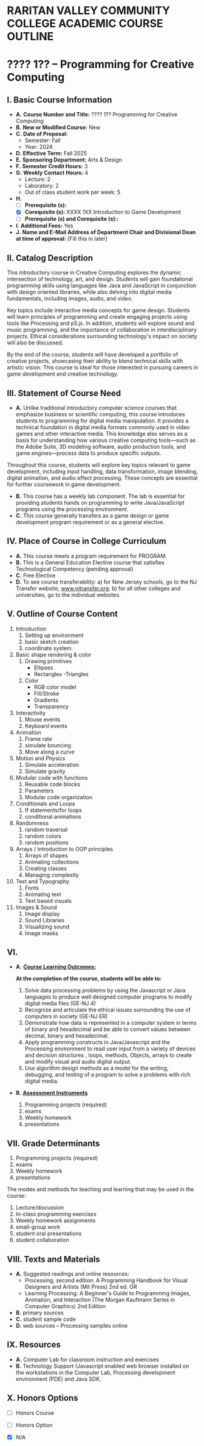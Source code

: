 # RARITAN VALLEY COMMUNITY COLLEGE ACADEMIC COURSE OUTLINE

# ???? 1?? – Programming for Creative Computing

## I. Basic Course Information

- **A.** **Course Number and Title:** ???? 1?? Programming for Creative Computing
- **B.** **New or Modified Course:** New
- **C.** **Date of Proposal:**  
    - Semester: Fall  
    - Year: 2024
- **D.** **Effective Term:** Fall 2025
- **E.** **Sponsoring Department:** Arts & Design
- **F.** **Semester Credit Hours:** 3
- **G.** **Weekly Contact Hours:** 4 
    - Lecture: 2
    - Laboratory: 2  
    - Out of class student work per week: 5
- **H.** 
    - [ ] **Prerequisite (s):** 
    - [x] **Corequisite (s):** XXXX 1XX Introduction to Game Development
    - [ ] **Prerequisite (s) and **Corequisite (s):**:**
- **I.** **Additional Fees:** Yes
- **J.** **Name and E-Mail Address of Department Chair and Divisional Dean at time of approval:** [Fill this in later]

## II. Catalog Description

This introductory course in Creative Computing explores the dynamic intersection of technology, art, and design. Students will gain foundational programming skills using languages like Java and JavaScript in conjunction with design oriented libraries, while also delving into digital media fundamentals, including images, audio, and video.

Key topics include interactive media concepts for game design. Students will learn principles of programming and create engaging projects using tools like Processing and p5.js. In addition, students will explore sound and music programming, and the importance of collaboration in interdisciplinary projects. Ethical considerations surrounding technology's impact on society will also be discussed.

By the end of the course, students will have developed a portfolio of creative projects, showcasing their ability to blend technical skills with artistic vision. This course is ideal for those interested in pursuing careers in game development and creative technology.

## III. Statement of Course Need

- **A.** Unlike traditional introductory computer science courses that emphasize business or scientific computing, this course introduces students to programming for digital media manipulation. It provides a technical foundation in digital media formats commonly used in video games and other interactive media. This knowledge also serves as a basis for understanding how various creative computing tools—such as the Adobe Suite, 3D modeling software, audio production tools, and game engines—process data to produce specific outputs.  
  
Throughout this course, students will explore key topics relevant to game development, including input handling, data transformation, image blending, digital animation, and audio effect processing. These concepts are essential for further coursework in game development.
- **B.** This course has a weekly lab component.  The lab is essential for providing students hands on programming to write Java/JavaScript programs using the processing environment.
- **C.** This course generally transfers as a game design or game development program requirement or as a general elective.

## IV. Place of Course in College Curriculum

- **A.** This course meets a program requirement for PROGRAM.
- **B.** This is a General Education Elective course that satisfies Technological Competency (pending approval)
- **C.** Free Elective
- **D.** To see course transferability: a) for New Jersey schools, go to the NJ Transfer website, www.njtransfer.org; b) for all other colleges and universities, go to the individual websites.

## V. Outline of Course Content

1. Introduction
    1. Setting up environment
    2. basic sketch creation
    3.  coordinate system.
1. Basic shape rendering & color
    1. Drawing primitives
        - Ellipses
        - Rectangles
        -Triangles
    2. Color
        - RGB color model
        - Fill/Stroke
        - Gradients
        - Transparency
1. Interactivity
    1. Mouse events
    2. Keyboard events
1. Animation 
    1. Frame rate
    2. simulate bouncing
    3. Move along a curve
1. Motion and Physics
    1. Simulate acceleration
    2. Simulate gravity
1. Modular code with functions
    1. Reusable code blocks
    2. Parameters
    3. Modular code organization
1. Conditionals and Loops
    1. If statements/for loops
    2. conditional animations
1. Randomness
    1. random traversal
    2. random colors
    3. random positions
1. Arrays / Introduction to OOP principles
    1. Arrays of shapes
    2. Animating collections
    3. Creating classes
    4. Managing complexity
1. Text and Typography
    1. Fonts
    2. Animating text
    3. Text based visuals
1. Images & Sound
    1. Image display
    2. Sound Libraries
    3. Visualizing sound
    4. Image masks

## VI. 

- **A.** **<u>Course Learning Outcomes:</u>**  

    **At the completion of the course, students will be able to:**  
    1. Solve data processing problems by using the Javascript or Java languages to produce well designed computer programs to modify digital media files (GE-NJ 4) 
    2. Recognize and articulate the ethical issues surrounding the use of computers in society (GE-NJ ER) 
    3. Demonstrate how data is represented in a computer system in terms of binary and hexadecimal and be able to convert values between decimal, binary and hexadecimal. 
    4. Apply programming constructs in Java/Javascript and the Processing environment to read user input from a variety of devices and decision structures , loops, methods, Objects, arrays to create and modify visual and audio digital output. 
    5. Use algorithm design methods as a model for the writing, debugging, and testing of a program to solve a problems with rich digital media.

- **B.** **<u>Assessment Instruments</u>**  
    1. Programming projects (required)
    2. exams
    3. Weekly homework
    4. presentations 

## VII. Grade Determinants

1. Programming projects (required)
1. exams
1. Weekly homework
1. presentations

The modes and methods for teaching and learning that may be used in the course:

1. Lecture/discussion
1. In-class programming exercises
1. Weekly homework assignments
1. small-group work
1. student oral presentations
1. student collaboration

## VIII. Texts and Materials
- **A.** Suggested readings and online resources:
    - Processing, second edition: A Programming Handbook for Visual Designers and Artists (Mit Press) 2nd ed. OR
    - Learning Processing: A Beginner's Guide to Programming Images, Animation, and Interaction (The Morgan Kaufmann Series in Computer Graphics) 2nd Edition 
- **B.** primary sources
- **C.** student sample code
- **D.** web sources – Processing samples online

## IX. Resources
- **A.** Computer Lab for classroom instruction and exercises
- **B.** Technology Support (Javascript enabled web browser installed on the workstations in the Computer Lab, Processing development environment (PDE) and Java SDK.

## X. Honors Options
- [ ] Honors Course
- [ ] Honors Option
- [x] N/A

